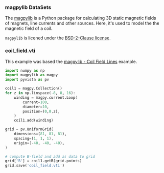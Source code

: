 ### magpylib DataSets

The [magpylib](https://github.com/magpylib/magpylib) is a Python package for calculating 3D static magnetic fields of magnets, line currents and other sources. Here, it's used to model the the magnetic field of a coil.

``magpylib`` is licened under the [BSD-2-Clause license](https://github.com/magpylib/magpylib/blob/main/LICENSE).

### coil_field.vti

This example was based the [magpylib - Coil Field Lines](https://magpylib.readthedocs.io/en/latest/examples/examples_30_coil_field_lines.html) example.

```py
import numpy as np
import magpylib as magpy
import pyvista as pv

coil1 = magpy.Collection()
for z in np.linspace(-8, 8, 16):
    winding = magpy.current.Loop(
        current=100,
        diameter=10,
        position=(0,0,z),
    )
    coil1.add(winding)

grid = pv.UniformGrid(
    dimensions=(81, 81, 81),
    spacing=(1, 1, 1),
    origin=(-40, -40, -40),
)

# compute B-field and add as data to grid
grid['B'] = coil1.getB(grid.points)
grid.save('coil_field.vti')
```


